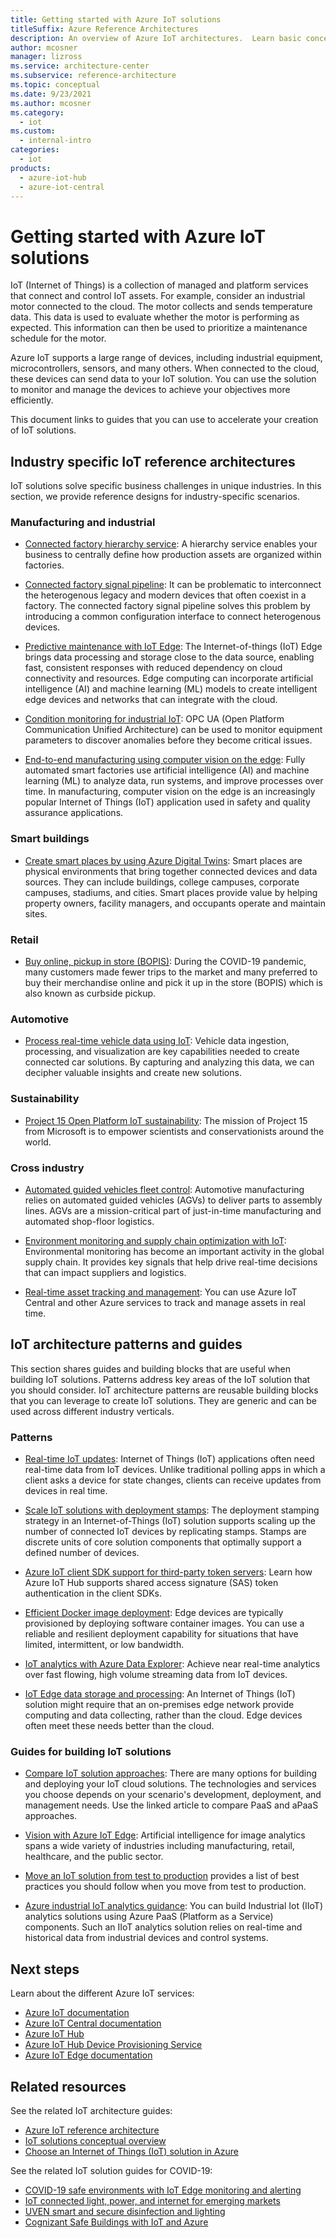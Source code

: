 ```yaml
---
title: Getting started with Azure IoT solutions
titleSuffix: Azure Reference Architectures
description: An overview of Azure IoT architectures.  Learn basic concepts around getting started with Azure IoT, how to get started building an IoT solution, or understand how to optimize an IoT solution for production.
author: mcosner
manager: lizross
ms.service: architecture-center
ms.subservice: reference-architecture
ms.topic: conceptual
ms.date: 9/23/2021
ms.author: mcosner
ms.category:
  - iot
ms.custom:
  - internal-intro
categories:
  - iot
products:
  - azure-iot-hub
  - azure-iot-central
---
```


# Getting started with Azure IoT solutions

IoT (Internet of Things) is a collection of managed and platform services that connect and control IoT assets. For example, consider an industrial motor connected to the cloud. The motor collects and sends temperature data. This data is used to evaluate whether the motor is performing as expected. This information can then be used to prioritize a maintenance schedule for the motor.

Azure IoT supports a large range of devices, including industrial equipment, microcontrollers, sensors, and many others. When connected to the cloud, these devices can send data to your IoT solution. You can use the solution to monitor and manage the devices to achieve your objectives more efficiently.

This document links to guides that you can use to accelerate your creation of IoT solutions.

## Industry specific IoT reference architectures

IoT solutions solve specific business challenges in unique industries. In this section, we provide reference designs for industry-specific scenarios.

### Manufacturing and industrial

* [Connected factory hierarchy service](../../solution-ideas/articles/connected-factory-hierarchy-service.yml): A hierarchy service enables your business to centrally define how production assets are organized within factories.

* [Connected factory signal pipeline](../../example-scenario/iot/connected-factory-signal-pipeline.yml): It can be problematic to interconnect the heterogenous legacy and modern devices that often coexist in a factory. The connected factory signal pipeline solves this problem by introducing a common configuration interface to connect heterogenous devices.

* [Predictive maintenance with IoT Edge](../../example-scenario/predictive-maintenance/iot-predictive-maintenance.yml): The Internet-of-things (IoT) Edge brings data processing and storage close to the data source, enabling fast, consistent responses with reduced dependency on cloud connectivity and resources. Edge computing can incorporate artificial intelligence (AI) and machine learning (ML) models to create intelligent edge devices and networks that can integrate with the cloud.

* [Condition monitoring for industrial IoT](../../solution-ideas/articles/condition-monitoring.yml): OPC UA (Open Platform Communication Unified Architecture) can be used to monitor equipment parameters to discover anomalies before they become critical issues.

* [End-to-end manufacturing using computer vision on the edge](../../reference-architectures/ai/end-to-end-smart-factory.yml): Fully automated smart factories use artificial intelligence (AI) and machine learning (ML) to analyze data, run systems, and improve processes over time. In manufacturing, computer vision on the edge is an increasingly popular Internet of Things (IoT) application used in safety and quality assurance applications.

### Smart buildings

* [Create smart places by using Azure Digital Twins](../../example-scenario/iot/smart-places.yml): Smart places are physical environments that bring together connected devices and data sources. They can include buildings, college campuses, corporate campuses, stadiums, and cities. Smart places provide value by helping property owners, facility managers, and occupants operate and maintain sites.

### Retail

* [Buy online, pickup in store (BOPIS)](../../example-scenario/iot/vertical-buy-online-pickup-in-store.yml): During the COVID-19 pandemic, many customers made fewer trips to the market and many preferred to buy their merchandise online and pick it up in the store (BOPIS) which is also known as curbside pickup.

### Automotive

* [Process real-time vehicle data using IoT](../../example-scenario/data/realtime-analytics-vehicle-iot.yml): Vehicle data ingestion, processing, and visualization are key capabilities needed to create connected car solutions. By capturing and analyzing this data, we can decipher valuable insights and create new solutions.

### Sustainability

* [Project 15 Open Platform IoT sustainability](../../solution-ideas/articles/project-15-iot-sustainability.yml): The mission of Project 15 from Microsoft is to empower scientists and conservationists around the world.

### Cross industry

* [Automated guided vehicles fleet control](../../example-scenario/iot/automated-guided-vehicles-fleet-control.yml): Automotive manufacturing relies on automated guided vehicles (AGVs) to deliver parts to assembly lines. AGVs are a mission-critical part of just-in-time manufacturing and automated shop-floor logistics.

* [Environment monitoring and supply chain optimization with IoT](../../solution-ideas/articles/environment-monitoring-and-supply-chain-optimization.yml): Environmental monitoring has become an important activity in the global supply chain. It provides key signals that help drive real-time decisions that can impact suppliers and logistics.

* [Real-time asset tracking and management](../../solution-ideas/articles/real-time-asset-tracking-mgmt-iot-central.yml): You can use Azure IoT Central and other Azure services to track and manage assets in real time.

## IoT architecture patterns and guides

This section shares guides and building blocks that are useful when building IoT solutions. Patterns address key areas of the IoT solution that you should consider. IoT architecture patterns are reusable building blocks that you can leverage to create IoT solutions. They are generic and can be used across different industry verticals.

### Patterns

* [Real-time IoT updates](../../example-scenario/iot/real-time-iot-updates-cloud-apps.yml): Internet of Things (IoT) applications often need real-time data from IoT devices. Unlike traditional polling apps in which a client asks a device for state changes, clients can receive updates from devices in real time.

* [Scale IoT solutions with deployment stamps](../../example-scenario/iot/application-stamps.yml): The deployment stamping strategy in an Internet-of-Things (IoT) solution supports scaling up the number of connected IoT devices by replicating stamps. Stamps are discrete units of core solution components that optimally support a defined number of devices.

* [Azure IoT client SDK support for third-party token servers](../../guide/iot/azure-iot-client-sdk-support.md): Learn how Azure IoT Hub supports shared access signature (SAS) token authentication in the client SDKs.

* [Efficient Docker image deployment](../../example-scenario/iot/efficient-docker-image-deployment.yml): Edge devices are typically provisioned by deploying software container images. You can use a reliable and resilient deployment capability for situations that have limited, intermittent, or low bandwidth.

* [IoT analytics with Azure Data Explorer](../../solution-ideas/articles/iot-azure-data-explorer.yml): Achieve near real-time analytics over fast flowing, high volume streaming data from IoT devices.

* [IoT Edge data storage and processing](../../solution-ideas/articles/data-storage-edge.yml): An Internet of Things (IoT) solution might require that an on-premises edge network provide computing and data collecting, rather than the cloud. Edge devices often meet these needs better than the cloud.

### Guides for building IoT solutions

* [Compare IoT solution approaches](../../example-scenario/iot/iot-central-iot-hub-cheat-sheet-content.yml): There are many options for building and deploying your IoT cloud solutions. The technologies and services you choose depends on your scenario's development, deployment, and management needs. Use the linked article to compare PaaS and aPaaS approaches.

* [Vision with Azure IoT Edge](../../guide/iot-edge-vision/index.md): Artificial intelligence for image analytics spans a wide variety of industries including manufacturing, retail, healthcare, and the public sector.

* [Move an IoT solution from test to production](../../example-scenario/iot/iot-move-to-production.md) provides a list of best practices you should follow when you move from test to production.

* [Azure industrial IoT analytics guidance](../../guide/iiot-guidance/iiot-architecture.md): You can build Industrial Iot (IIoT) analytics solutions using Azure PaaS (Platform as a Service) components. Such an IIoT analytics solution relies on real-time and historical data from industrial devices and control systems.

## Next steps

Learn about the different Azure IoT services:

* [Azure IoT documentation](/azure/iot-fundamentals)
* [Azure IoT Central documentation](/azure/iot-central)
* [Azure IoT Hub](/azure/iot-hub)
* [Azure IoT Hub Device Provisioning Service](/azure/iot-dps)
* [Azure IoT Edge documentation](/azure/iot-edge)

## Related resources

See the related IoT architecture guides:

* [Azure IoT reference architecture](../iot.yml)
* [IoT solutions conceptual overview](../../example-scenario/iot/introduction-to-solutions.yml)
* [Choose an Internet of Things (IoT) solution in Azure](../../example-scenario/iot/iot-central-iot-hub-cheat-sheet-content.yml)

See the related IoT solution guides for COVID-19:

* [COVID-19 safe environments with IoT Edge monitoring and alerting](../../solution-ideas/articles/cctv-iot-edge-for-covid-19-safe-environment-and-mask-detection.yml)
* [IoT connected light, power, and internet for emerging markets](../../solution-ideas/articles/iot-power-management.yml)
* [UVEN smart and secure disinfection and lighting](../../solution-ideas/articles/uven-disinfection.yml)
* [Cognizant Safe Buildings with IoT and Azure](../../solution-ideas/articles/safe-buildings.yml)
